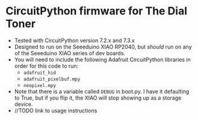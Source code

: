 # CircuitPython firmware for The Dial Toner
- Tested with CircuitPython version 7.2.x and 7.3.x
- Designed to run on the Seeeduino XIAO RP2040, but _should_ run on any of the Seeeduino XIAO series of dev boards.
- You will need to include the following Adafruit CircuitPython libraries in order for this code to run:
  - `adafruit_hid`
  - `adafruit_pixelbuf.mpy`
  - `neopixel.mpy`
- Note that there is a variable called `DEBUG` in boot.py. I have it defaulting to True, but if you flip it, the XIAO will stop showing up as a storage device.
- //TODO link to usage instructions
